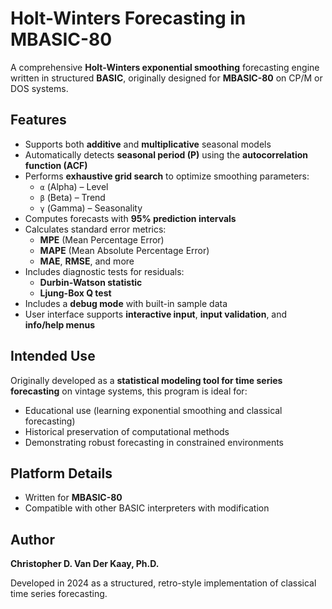 # Holt-Winters Forecasting in MBASIC-80

A comprehensive **Holt-Winters exponential smoothing** forecasting engine written in structured **BASIC**, originally designed for **MBASIC-80** on CP/M or DOS systems.

## Features

- Supports both **additive** and **multiplicative** seasonal models  
- Automatically detects **seasonal period (P)** using the **autocorrelation function (ACF)**
- Performs **exhaustive grid search** to optimize smoothing parameters:  
  - `α` (Alpha) – Level  
  - `β` (Beta) – Trend  
  - `γ` (Gamma) – Seasonality
- Computes forecasts with **95% prediction intervals**
- Calculates standard error metrics:  
  - **MPE** (Mean Percentage Error)  
  - **MAPE** (Mean Absolute Percentage Error)  
  - **MAE**, **RMSE**, and more
- Includes diagnostic tests for residuals:  
  - **Durbin-Watson statistic**  
  - **Ljung-Box Q test**
- Includes a **debug mode** with built-in sample data
- User interface supports **interactive input**, **input validation**, and **info/help menus**

## Intended Use

Originally developed as a **statistical modeling tool for time series forecasting** on vintage systems, this program is ideal for:
- Educational use (learning exponential smoothing and classical forecasting)
- Historical preservation of computational methods
- Demonstrating robust forecasting in constrained environments

## Platform Details

- Written for **MBASIC-80**
- Compatible with other BASIC interpreters with modification
  
## Author

**Christopher D. Van Der Kaay, Ph.D.**

Developed in 2024 as a structured, retro-style implementation of classical time series forecasting.
